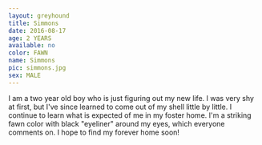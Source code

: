 ```yaml
---
layout: greyhound
title: Simmons
date: 2016-08-17
age: 2 YEARS
available: no
color: FAWN
name: Simmons
pic: simmons.jpg
sex: MALE
---
```


I am a two year old boy who is just figuring out my new life. I was very shy at first, but I've since learned to come out of my shell little by little. I continue to learn what is expected of me in my foster home. I'm a striking fawn color with black "eyeliner" around my eyes, which everyone comments on. I hope to find my forever home soon! 